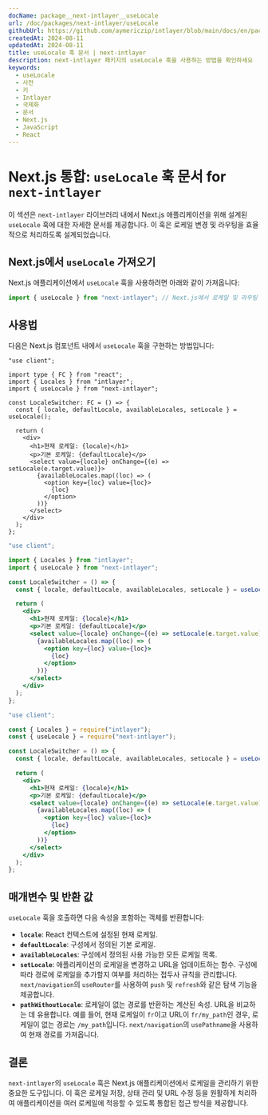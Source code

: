 ```yaml
---
docName: package__next-intlayer__useLocale
url: /doc/packages/next-intlayer/useLocale
githubUrl: https://github.com/aymericzip/intlayer/blob/main/docs/en/packages/next-intlayer/useLocale.md
createdAt: 2024-08-11
updatedAt: 2024-08-11
title: useLocale 훅 문서 | next-intlayer
description: next-intlayer 패키지의 useLocale 훅을 사용하는 방법을 확인하세요
keywords:
  - useLocale
  - 사전
  - 키
  - Intlayer
  - 국제화
  - 문서
  - Next.js
  - JavaScript
  - React
---
```


# Next.js 통합: `useLocale` 훅 문서 for `next-intlayer`

이 섹션은 `next-intlayer` 라이브러리 내에서 Next.js 애플리케이션을 위해 설계된 `useLocale` 훅에 대한 자세한 문서를 제공합니다. 이 훅은 로케일 변경 및 라우팅을 효율적으로 처리하도록 설계되었습니다.

## Next.js에서 `useLocale` 가져오기

Next.js 애플리케이션에서 `useLocale` 훅을 사용하려면 아래와 같이 가져옵니다:

```javascript
import { useLocale } from "next-intlayer"; // Next.js에서 로케일 및 라우팅 관리를 위해 사용
```

## 사용법

다음은 Next.js 컴포넌트 내에서 `useLocale` 훅을 구현하는 방법입니다:

```tsx fileName="src/components/LocaleSwitcher.tsx" codeFormat="typescript"
"use client";

import type { FC } from "react";
import { Locales } from "intlayer";
import { useLocale } from "next-intlayer";

const LocaleSwitcher: FC = () => {
  const { locale, defaultLocale, availableLocales, setLocale } = useLocale();

  return (
    <div>
      <h1>현재 로케일: {locale}</h1>
      <p>기본 로케일: {defaultLocale}</p>
      <select value={locale} onChange={(e) => setLocale(e.target.value)}>
        {availableLocales.map((loc) => (
          <option key={loc} value={loc}>
            {loc}
          </option>
        ))}
      </select>
    </div>
  );
};
```

```jsx fileName="src/components/LocaleSwitcher.mjx" codeFormat="esm"
"use client";

import { Locales } from "intlayer";
import { useLocale } from "next-intlayer";

const LocaleSwitcher = () => {
  const { locale, defaultLocale, availableLocales, setLocale } = useLocale();

  return (
    <div>
      <h1>현재 로케일: {locale}</h1>
      <p>기본 로케일: {defaultLocale}</p>
      <select value={locale} onChange={(e) => setLocale(e.target.value)}>
        {availableLocales.map((loc) => (
          <option key={loc} value={loc}>
            {loc}
          </option>
        ))}
      </select>
    </div>
  );
};
```

```jsx fileName="src/components/LocaleSwitcher.csx" codeFormat="commonjs"
"use client";

const { Locales } = require("intlayer");
const { useLocale } = require("next-intlayer");

const LocaleSwitcher = () => {
  const { locale, defaultLocale, availableLocales, setLocale } = useLocale();

  return (
    <div>
      <h1>현재 로케일: {locale}</h1>
      <p>기본 로케일: {defaultLocale}</p>
      <select value={locale} onChange={(e) => setLocale(e.target.value)}>
        {availableLocales.map((loc) => (
          <option key={loc} value={loc}>
            {loc}
          </option>
        ))}
      </select>
    </div>
  );
};
```

## 매개변수 및 반환 값

`useLocale` 훅을 호출하면 다음 속성을 포함하는 객체를 반환합니다:

- **`locale`**: React 컨텍스트에 설정된 현재 로케일.
- **`defaultLocale`**: 구성에서 정의된 기본 로케일.
- **`availableLocales`**: 구성에서 정의된 사용 가능한 모든 로케일 목록.
- **`setLocale`**: 애플리케이션의 로케일을 변경하고 URL을 업데이트하는 함수. 구성에 따라 경로에 로케일을 추가할지 여부를 처리하는 접두사 규칙을 관리합니다. `next/navigation`의 `useRouter`를 사용하여 `push` 및 `refresh`와 같은 탐색 기능을 제공합니다.
- **`pathWithoutLocale`**: 로케일이 없는 경로를 반환하는 계산된 속성. URL을 비교하는 데 유용합니다. 예를 들어, 현재 로케일이 `fr`이고 URL이 `fr/my_path`인 경우, 로케일이 없는 경로는 `/my_path`입니다. `next/navigation`의 `usePathname`을 사용하여 현재 경로를 가져옵니다.

## 결론

`next-intlayer`의 `useLocale` 훅은 Next.js 애플리케이션에서 로케일을 관리하기 위한 중요한 도구입니다. 이 훅은 로케일 저장, 상태 관리 및 URL 수정 등을 원활하게 처리하여 애플리케이션을 여러 로케일에 적응할 수 있도록 통합된 접근 방식을 제공합니다.
